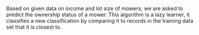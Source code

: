 Based on given data on income and lot size of mowers, we are asked to predict the ownership status of a mower. 
This algorithm is a lazy learner, it classifies a new classification by comparing it to records in the training data set that it is closest to.
